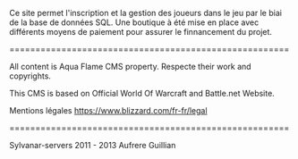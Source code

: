 Ce site permet l'inscription et la gestion des joueurs dans le jeu par le biai de la base de données SQL.
Une boutique à été mise en place avec différents moyens de paiement pour assurer le finnancement du projet.

======================================================

All content is Aqua Flame CMS property. 
Respecte their work and copyrights.

This CMS is based on Official World Of Warcraft and Battle.net Website.

Mentions légales
https://www.blizzard.com/fr-fr/legal

======================================================

Sylvanar-servers
2011 - 2013
Aufrere Guillian
